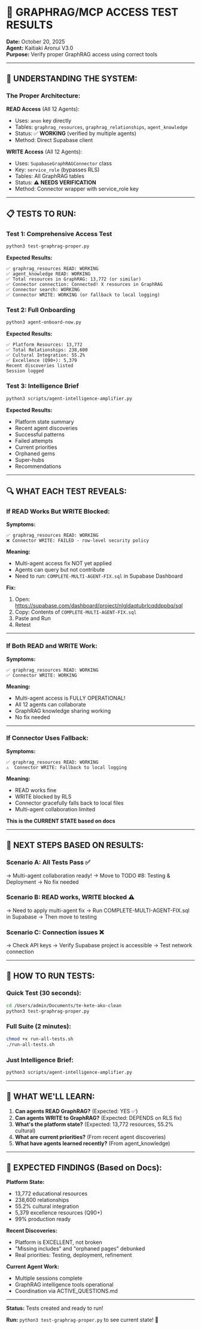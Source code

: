 # 🧪 GRAPHRAG/MCP ACCESS TEST RESULTS

**Date:** October 20, 2025  
**Agent:** Kaitiaki Aronui V3.0  
**Purpose:** Verify proper GraphRAG access using correct tools

---

## 🎯 UNDERSTANDING THE SYSTEM:

### **The Proper Architecture:**

**READ Access** (All 12 Agents):
- Uses: `anon` key directly
- Tables: `graphrag_resources`, `graphrag_relationships`, `agent_knowledge`
- Status: ✅ **WORKING** (verified by multiple agents)
- Method: Direct Supabase client

**WRITE Access** (All 12 Agents):
- Uses: `SupabaseGraphRAGConnector` class
- Key: `service_role` (bypasses RLS)
- Tables: All GraphRAG tables
- Status: ⚠️ **NEEDS VERIFICATION**
- Method: Connector wrapper with service_role key

---

## 📋 TESTS TO RUN:

### **Test 1: Comprehensive Access Test**
```bash
python3 test-graphrag-proper.py
```

**Expected Results:**
```
✅ graphrag_resources READ: WORKING
✅ agent_knowledge READ: WORKING
✅ Total resources in GraphRAG: 13,772 (or similar)
✅ Connector connection: Connected! X resources in GraphRAG
✅ Connector search: WORKING
✅ Connector WRITE: WORKING (or fallback to local logging)
```

### **Test 2: Full Onboarding**
```bash
python3 agent-onboard-now.py
```

**Expected Results:**
```
✅ Platform Resources: 13,772
✅ Total Relationships: 238,600
✅ Cultural Integration: 55.2%
✅ Excellence (Q90+): 5,379
Recent discoveries listed
Session logged
```

### **Test 3: Intelligence Brief**
```bash
python3 scripts/agent-intelligence-amplifier.py
```

**Expected Results:**
- Platform state summary
- Recent agent discoveries
- Successful patterns
- Failed attempts
- Current priorities
- Orphaned gems
- Super-hubs
- Recommendations

---

## 🔍 WHAT EACH TEST REVEALS:

### **If READ Works But WRITE Blocked:**

**Symptoms:**
```
✅ graphrag_resources READ: WORKING
❌ Connector WRITE: FAILED - row-level security policy
```

**Meaning:**
- Multi-agent access fix NOT yet applied
- Agents can query but not contribute
- Need to run: `COMPLETE-MULTI-AGENT-FIX.sql` in Supabase Dashboard

**Fix:**
1. Open: https://supabase.com/dashboard/project/nlgldaqtubrlcqddppbq/sql
2. Copy: Contents of `COMPLETE-MULTI-AGENT-FIX.sql`
3. Paste and Run
4. Retest

---

### **If Both READ and WRITE Work:**

**Symptoms:**
```
✅ graphrag_resources READ: WORKING
✅ Connector WRITE: WORKING
```

**Meaning:**
- Multi-agent access is FULLY OPERATIONAL!
- All 12 agents can collaborate
- GraphRAG knowledge sharing working
- No fix needed

---

### **If Connector Uses Fallback:**

**Symptoms:**
```
✅ graphrag_resources READ: WORKING
⚠️  Connector WRITE: Fallback to local logging
```

**Meaning:**
- READ works fine
- WRITE blocked by RLS
- Connector gracefully falls back to local files
- Multi-agent collaboration limited

**This is the CURRENT STATE based on docs**

---

## 🚀 NEXT STEPS BASED ON RESULTS:

### **Scenario A: All Tests Pass ✅**
→ Multi-agent collaboration ready!
→ Move to TODO #8: Testing & Deployment
→ No fix needed

### **Scenario B: READ works, WRITE blocked ⚠️**
→ Need to apply multi-agent fix
→ Run COMPLETE-MULTI-AGENT-FIX.sql in Supabase
→ Then move to testing

### **Scenario C: Connection issues ❌**
→ Check API keys
→ Verify Supabase project is accessible
→ Test network connection

---

## 📖 HOW TO RUN TESTS:

### **Quick Test (30 seconds):**
```bash
cd /Users/admin/Documents/te-kete-ako-clean
python3 test-graphrag-proper.py
```

### **Full Suite (2 minutes):**
```bash
chmod +x run-all-tests.sh
./run-all-tests.sh
```

### **Just Intelligence Brief:**
```bash
python3 scripts/agent-intelligence-amplifier.py
```

---

## 🎯 WHAT WE'LL LEARN:

1. **Can agents READ GraphRAG?** (Expected: YES ✅)
2. **Can agents WRITE to GraphRAG?** (Expected: DEPENDS on RLS fix)
3. **What's the platform state?** (Expected: 13,772 resources, 55.2% cultural)
4. **What are current priorities?** (From recent agent discoveries)
5. **What have agents learned recently?** (From agent_knowledge)

---

## 🧺 EXPECTED FINDINGS (Based on Docs):

**Platform State:**
- 13,772 educational resources
- 238,600 relationships  
- 55.2% cultural integration
- 5,379 excellence resources (Q90+)
- 99% production ready

**Recent Discoveries:**
- Platform is EXCELLENT, not broken
- "Missing includes" and "orphaned pages" debunked
- Real priorities: Testing, deployment, refinement

**Current Agent Work:**
- Multiple sessions complete
- GraphRAG intelligence tools operational
- Coordination via ACTIVE_QUESTIONS.md

---

**Status:** Tests created and ready to run!

**Run:** `python3 test-graphrag-proper.py` to see current state! 🚀

